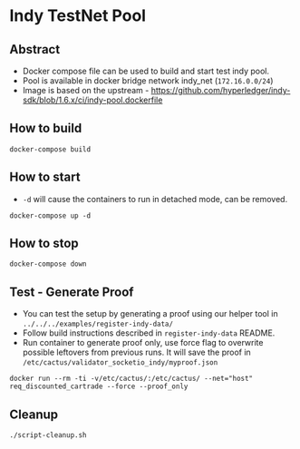 # Indy TestNet Pool

## Abstract
- Docker compose file can be used to build and start test indy pool.
- Pool is available in docker bridge network indy_net (`172.16.0.0/24`)
- Image is based on the upstream - https://github.com/hyperledger/indy-sdk/blob/1.6.x/ci/indy-pool.dockerfile

## How to build
```
docker-compose build
```

## How to start
- `-d` will cause the containers to run in detached mode, can be removed.
```
docker-compose up -d
```

## How to stop
```
docker-compose down
```

## Test - Generate Proof
- You can test the setup by generating a proof using our helper tool in `../../../examples/register-indy-data/`
- Follow build instructions described in `register-indy-data` README.
- Run container to generate proof only, use force flag to overwrite possible leftovers from previous runs. It will save the proof in `/etc/cactus/validator_socketio_indy/myproof.json`
```
docker run --rm -ti -v/etc/cactus/:/etc/cactus/ --net="host" req_discounted_cartrade --force --proof_only
```

## Cleanup
```
./script-cleanup.sh
```
